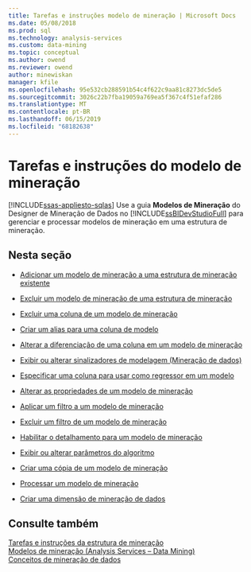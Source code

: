 ```yaml
---
title: Tarefas e instruções modelo de mineração | Microsoft Docs
ms.date: 05/08/2018
ms.prod: sql
ms.technology: analysis-services
ms.custom: data-mining
ms.topic: conceptual
ms.author: owend
ms.reviewer: owend
author: minewiskan
manager: kfile
ms.openlocfilehash: 95e532cb288591b54c4f622c9aa81c8273dc5de5
ms.sourcegitcommit: 3026c22b7fba19059a769ea5f367c4f51efaf286
ms.translationtype: MT
ms.contentlocale: pt-BR
ms.lasthandoff: 06/15/2019
ms.locfileid: "68182638"
---
```

# <a name="mining-model-tasks-and-how-tos"></a>Tarefas e instruções do modelo de mineração
[!INCLUDE[ssas-appliesto-sqlas](../../includes/ssas-appliesto-sqlas.md)]
  Use a guia **Modelos de Mineração** do Designer de Mineração de Dados no [!INCLUDE[ssBIDevStudioFull](../../includes/ssbidevstudiofull-md.md)] para gerenciar e processar modelos de mineração em uma estrutura de mineração.  
  
## <a name="in-this-section"></a>Nesta seção  
  
-   [Adicionar um modelo de mineração a uma estrutura de mineração existente](../../analysis-services/data-mining/add-a-mining-model-to-an-existing-mining-structure.md)  
  
-   [Excluir um modelo de mineração de uma estrutura de mineração](../../analysis-services/data-mining/delete-a-mining-model-from-a-mining-structure.md)  
  
-   [Excluir uma coluna de um modelo de mineração](../../analysis-services/data-mining/exclude-a-column-from-a-mining-model.md)  
  
-   [Criar um alias para uma coluna de modelo](../../analysis-services/data-mining/create-an-alias-for-a-model-column.md)  
  
-   [Alterar a diferenciação de uma coluna em um modelo de mineração](../../analysis-services/data-mining/change-the-discretization-of-a-column-in-a-mining-model.md)  
  
-   [Exibir ou alterar sinalizadores de modelagem &#40;Mineração de dados&#41;](../../analysis-services/data-mining/view-or-change-modeling-flags-data-mining.md)  
  
-   [Especificar uma coluna para usar como regressor em um modelo](../../analysis-services/data-mining/specify-a-column-to-use-as-regressor-in-a-model.md)  
  
-   [Alterar as propriedades de um modelo de mineração](../../analysis-services/data-mining/change-the-properties-of-a-mining-model.md)  
  
-   [Aplicar um filtro a um modelo de mineração](../../analysis-services/data-mining/apply-a-filter-to-a-mining-model.md)  
  
-   [Excluir um filtro de um modelo de mineração](../../analysis-services/data-mining/delete-a-filter-from-a-mining-model.md)  
  
-   [Habilitar o detalhamento para um modelo de mineração](../../analysis-services/data-mining/enable-drillthrough-for-a-mining-model.md)  
  
-   [Exibir ou alterar parâmetros do algoritmo](../../analysis-services/data-mining/view-or-change-algorithm-parameters.md)  
  
-   [Criar uma cópia de um modelo de mineração](../../analysis-services/data-mining/make-a-copy-of-a-mining-model.md)  
  
-   [Processar um modelo de mineração](../../analysis-services/data-mining/process-a-mining-model.md)  
  
-   [Criar uma dimensão de mineração de dados](../../analysis-services/data-mining/create-a-data-mining-dimension.md)  
  
## <a name="see-also"></a>Consulte também  
 [Tarefas e instruções da estrutura de mineração](../../analysis-services/data-mining/mining-structure-tasks-and-how-tos.md)   
 [Modelos de mineração &#40;Analysis Services – Data Mining&#41;](../../analysis-services/data-mining/mining-models-analysis-services-data-mining.md)   
 [Conceitos de mineração de dados](../../analysis-services/data-mining/data-mining-concepts.md)  
  
  
